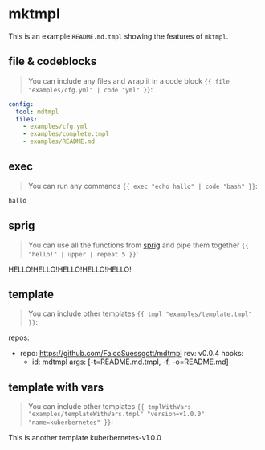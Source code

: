 # mktmpl
This is an example `README.md.tmpl` showing the features of `mktmpl`.

## file & codeblocks
> You can include any files and wrap it in a code block `{{ file "examples/cfg.yml" | code "yml" }}`:
<!--- {{ file "examples/cfg.yml" | code "yml" }} --->
```yml
config:
  tool: mdtmpl
  files:
    - examples/cfg.yml
    - examples/complete.tmpl
    - examples/README.md

```

## exec
> You can run any commands `{{ exec "echo hallo" | code "bash" }}`:
<!--- {{ exec "echo hallo" | truncate | code "bash" }} --->
```bash
hallo
```

## sprig
> You can use all the functions from [sprig](https://masterminds.github.io/sprig/) and pipe them together `{{ "hello!" | upper | repeat 5 }}`:
<!--- {{ "hello!" | upper | repeat 5 }} --->
HELLO!HELLO!HELLO!HELLO!HELLO!

## template
> You can include other templates `{{ tmpl "examples/template.tmpl" }}`:
<!--- {{ tmpl "examples/template.tmpl" }} --->
repos:
  - repo: https://github.com/FalcoSuessgott/mdtmpl
    rev: v0.0.4
    hooks:
      - id: mdtmpl
        args: [-t=README.md.tmpl, -f, -o=README.md]


## template with vars
> You can include other templates `{{ tmplWithVars "examples/templateWithVars.tmpl" "version=v1.0.0" "name=kuberbernetes" }}`:
<!--- {{ tmplWithVars "examples/templateWithVars.tmpl" "version=v1.0.0" "name=kuberbernetes" }} --->
This is another template kuberbernetes-v1.0.0
